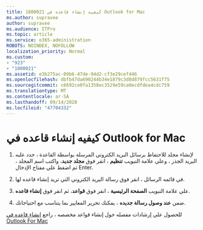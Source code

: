 ```yaml
---
title: 1800021 كيفيه إنشاء قاعده في Outlook for Mac
ms.author: supravee
author: supravee
ms.audience: ITPro
ms.topic: article
ms.service: o365-administration
ROBOTS: NOINDEX, NOFOLLOW
localization_priority: Normal
ms.custom:
- "923"
- "1800021"
ms.assetid: e3b275ac-09b6-47de-94d2-cf3e29cef446
ms.openlocfilehash: dbfb47da690244b34e1879c3d8d879fcc5631f75
ms.sourcegitcommit: c6692ce0fa1358ec3529e59ca0ecdfdea4cdc759
ms.translationtype: MT
ms.contentlocale: ar-SA
ms.lasthandoff: 09/14/2020
ms.locfileid: "47704332"
---
```

# <a name="how-to-create-a-rule-in-outlook-for-mac"></a>كيفيه إنشاء قاعده في Outlook for Mac

1. لإنشاء مجلد للاحتفاظ برسائل البريد الكتروني المرسلة بواسطة القاعدة ، حدد علبه البريد الجذر ، وعلي علامة التبويب **تنظيم** ، انقر فوق **مجلد جديد**، واكتب اسم المجلد ، ثم اضغط علي مفتاح الإدخال Enter.

2. في قائمه الرسائل ، انقر فوق رسالة البريد الكتروني التي تريد إنشاء قاعده لها.

3. علي علامة التبويب **الصفحة الرئيسية** ، انقر فوق **قواعد**، ثم انقر فوق **إنشاء قاعده**.

4. ضمن **عند وصول رسالة جديده** ، يمكنك تحرير المعايير بما يتناسب مع احتياجاتك. 

للحصول علي إرشادات مفصله حول إنشاء قواعد مخصصه ، راجع [إنشاء قاعده في Outlook For Mac](https://aka.ms/AA1uy0v)
  